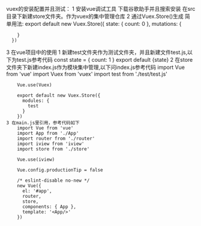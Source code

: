 vuex的安装配置并且测试：
  1 安装vue调试工具
    下载谷歌助手并且搜索安装
  在src目录下新建store文件夹。作为vuex的集中管理仓库
  2 通过Vuex.Store()生成
    简单用法:
      export default new Vuex.Store({
        state: {
          count: 0
        },
        mutations: {

        }
      })
  3 在vue项目中的使用
    1 新建test文件夹作为测试文件夹，并且新建文件test.js,以下为test.js参考代码
        const state = {
          count: 1
        }
        export default {state}
    2 在store文件夹下新建index.js作为模块集中管理,以下问index.js参考代码
        import Vue from 'vue'
        import Vuex from 'vuex'
        import test from './test/test.js'

        Vue.use(Vuex)

        export default new Vuex.Store({
          modules: {
            test
          }
        })
    3 在main.js里引用，参考代码如下
        import Vue from 'vue'
        import App from './App'
        import router from './router'
        import iview from 'iview'
        import store from './store'

        Vue.use(iview)

        Vue.config.productionTip = false

        /* eslint-disable no-new */
        new Vue({
          el: '#app',
          router,
          store,
          components: { App },
          template: '<App/>'
        })